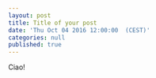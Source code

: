 ```yaml
---
layout: post
title: Title of your post
date: 'Thu Oct 04 2016 12:00:00  (CEST)'
categories: null
published: true
---
```



Ciao!
